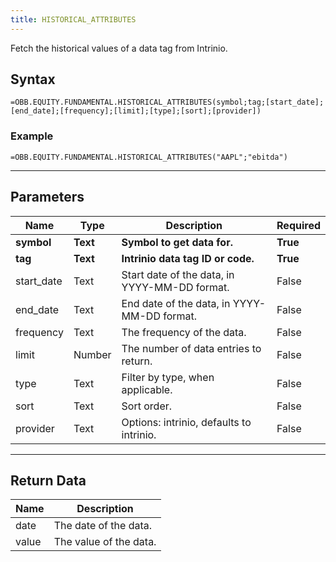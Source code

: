 ```yaml
---
title: HISTORICAL_ATTRIBUTES
---
```


<!-- markdownlint-disable MD041 -->

Fetch the historical values of a data tag from Intrinio.

## Syntax

```excel wordwrap
=OBB.EQUITY.FUNDAMENTAL.HISTORICAL_ATTRIBUTES(symbol;tag;[start_date];[end_date];[frequency];[limit];[type];[sort];[provider])
```

### Example

```excel wordwrap
=OBB.EQUITY.FUNDAMENTAL.HISTORICAL_ATTRIBUTES("AAPL";"ebitda")
```

---

## Parameters

| Name | Type | Description | Required |
| ---- | ---- | ----------- | -------- |
| **symbol** | **Text** | **Symbol to get data for.** | **True** |
| **tag** | **Text** | **Intrinio data tag ID or code.** | **True** |
| start_date | Text | Start date of the data, in YYYY-MM-DD format. | False |
| end_date | Text | End date of the data, in YYYY-MM-DD format. | False |
| frequency | Text | The frequency of the data. | False |
| limit | Number | The number of data entries to return. | False |
| type | Text | Filter by type, when applicable. | False |
| sort | Text | Sort order. | False |
| provider | Text | Options: intrinio, defaults to intrinio. | False |

---

## Return Data

| Name | Description |
| ---- | ----------- |
| date | The date of the data.  |
| value | The value of the data.  |
